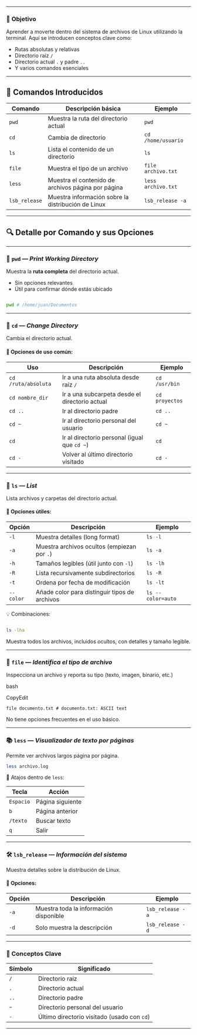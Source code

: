
---
### 🎯 **Objetivo**

Aprender a moverte dentro del sistema de archivos de Linux utilizando la terminal. Aquí se introducen conceptos clave como:

- Rutas absolutas y relativas
- Directorio raíz `/`
- Directorio actual `.` y padre `..`
- Y varios comandos esenciales

---

## 🧰 **Comandos Introducidos**

|Comando|Descripción básica|Ejemplo|
|---|---|---|
|`pwd`|Muestra la ruta del directorio actual|`pwd`|
|`cd`|Cambia de directorio|`cd /home/usuario`|
|`ls`|Lista el contenido de un directorio|`ls`|
|`file`|Muestra el tipo de un archivo|`file archivo.txt`|
|`less`|Muestra el contenido de archivos página por página|`less archivo.txt`|
|`lsb_release`|Muestra información sobre la distribución de Linux|`lsb_release -a`|

---

## 🔍 **Detalle por Comando y sus Opciones**

---

### 📍 `pwd` — _Print Working Directory_

Muestra la **ruta completa** del directorio actual.

- Sin opciones relevantes
- Útil para confirmar dónde estás ubicado

```bash

pwd # /home/juan/Documentos
```


---

### 📂 `cd` — _Change Directory_

Cambia el directorio actual.

#### 🔧 Opciones de uso común:

|Uso|Descripción|Ejemplo|
|---|---|---|
|`cd /ruta/absoluta`|Ir a una ruta absoluta desde raíz `/`|`cd /usr/bin`|
|`cd nombre_dir`|Ir a una subcarpeta desde el directorio actual|`cd proyectos`|
|`cd ..`|Ir al directorio padre|`cd ..`|
|`cd ~`|Ir al directorio personal del usuario|`cd ~`|
|`cd`|Ir al directorio personal (igual que `cd ~`)|`cd`|
|`cd -`|Volver al último directorio visitado|`cd -`|

---

### 📄 `ls` — _List_

Lista archivos y carpetas del directorio actual.

#### 🔧 Opciones útiles:

|Opción|Descripción|Ejemplo|
|---|---|---|
|`-l`|Muestra detalles (long format)|`ls -l`|
|`-a`|Muestra archivos ocultos (empiezan por `.`)|`ls -a`|
|`-h`|Tamaños legibles (útil junto con `-l`)|`ls -lh`|
|`-R`|Lista recursivamente subdirectorios|`ls -R`|
|`-t`|Ordena por fecha de modificación|`ls -lt`|
|`--color`|Añade color para distinguir tipos de archivos|`ls --color=auto`|

💡 Combinaciones:

```bash

ls -lha
```

Muestra todos los archivos, incluidos ocultos, con detalles y tamaño legible.

---

### 📑 `file` — _Identifica el tipo de archivo_

Inspecciona un archivo y reporta su tipo (texto, imagen, binario, etc.)

bash

CopyEdit

`file documento.txt # documento.txt: ASCII text`

No tiene opciones frecuentes en el uso básico.

---

### 📚 `less` — _Visualizador de texto por páginas_

Permite ver archivos largos página por página.

```bash
less archivo.log
```

📝 Atajos dentro de `less`:

|Tecla|Acción|
|---|---|
|`Espacio`|Página siguiente|
|`b`|Página anterior|
|`/texto`|Buscar texto|
|`q`|Salir|

---

### 🛠️ `lsb_release` — _Información del sistema_

Muestra detalles sobre la distribución de Linux.

#### 🔧 Opciones:

|Opción|Descripción|Ejemplo|
|---|---|---|
|`-a`|Muestra toda la información disponible|`lsb_release -a`|
|`-d`|Solo muestra la descripción|`lsb_release -d`|

---

### 📌 Conceptos Clave

|Símbolo|Significado|
|---|---|
|`/`|Directorio raíz|
|`.`|Directorio actual|
|`..`|Directorio padre|
|`~`|Directorio personal del usuario|
|`-`|Último directorio visitado (usado con `cd`)|

---
